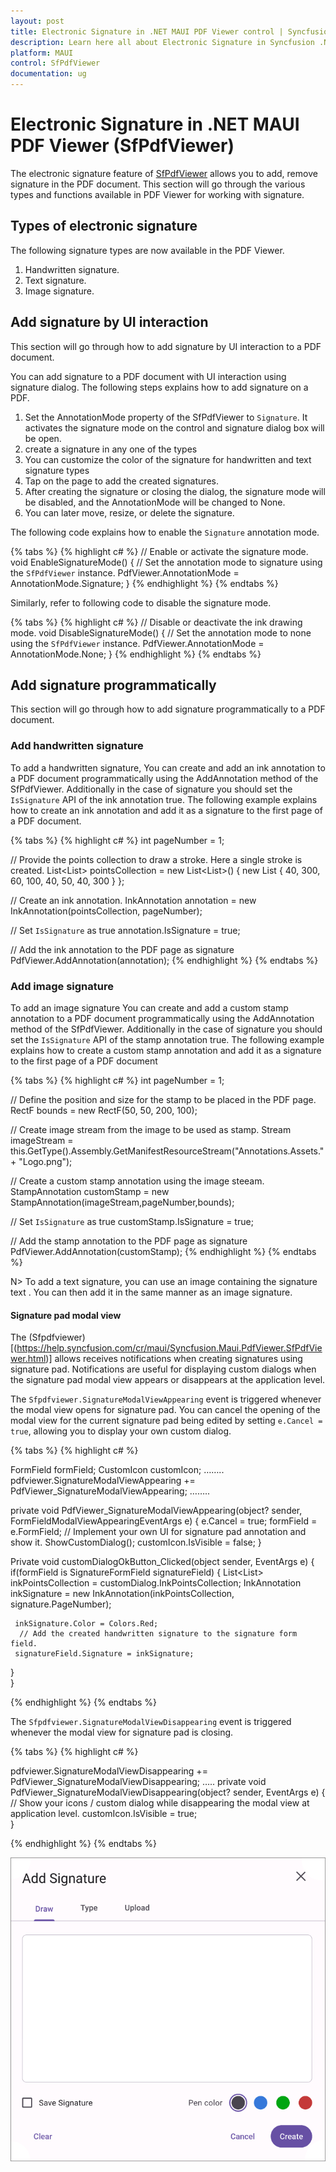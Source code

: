 ```yaml
---
layout: post
title: Electronic Signature in .NET MAUI PDF Viewer control | Syncfusion
description: Learn here all about Electronic Signature in Syncfusion .NET MAUI PDF Viewer (SfPdfViewer) control and its types.
platform: MAUI
control: SfPdfViewer
documentation: ug
---
```


# Electronic Signature in .NET MAUI PDF Viewer (SfPdfViewer)

The electronic signature feature of [SfPdfViewer](https://help.syncfusion.com/cr/maui/Syncfusion.Maui.PdfViewer.SfPdfViewer.html) allows you to add, remove signature in the PDF document. This section will go through the various types and functions available in PDF Viewer for working with signature.

## Types of electronic signature

The following signature types are now available in the PDF Viewer.

1.	Handwritten signature.
2.	Text signature.
3.  Image signature.

## Add signature by UI interaction

This section will go through how to add signature by UI interaction to a PDF document.

You can add signature to a PDF document with UI interaction using signature dialog. The following steps explains how to add signature on a PDF.

1. Set the AnnotationMode property of the SfPdfViewer to `Signature`. It activates the signature mode on the control and signature dialog box will be open.
2. create a signature in any one of the types
3. You can customize the color of the signature for handwritten and text signature types
4. Tap on the page to add the created signatures.
5. After creating the signature or closing the dialog, the signature mode will be disabled, and the AnnotationMode will be changed to None.
6. You can later move, resize, or delete the signature.

The following code explains how to enable the `Signature` annotation mode.

{% tabs %}
{% highlight c# %}
// Enable or activate the signature mode.
void EnableSignatureMode()
{
    // Set the annotation mode to signature using the `SfPdfViewer` instance.
    PdfViewer.AnnotationMode = AnnotationMode.Signature;
}
{% endhighlight %}
{% endtabs %}

Similarly, refer to following code to disable the signature mode.

{% tabs %}
{% highlight c# %}
// Disable or deactivate the ink drawing mode.
void DisableSignatureMode()
{
    // Set the annotation mode to none using the `SfPdfViewer` instance.
    PdfViewer.AnnotationMode = AnnotationMode.None;
}
{% endhighlight %}
{% endtabs %}

## Add signature programmatically

This section will go through how to add signature programmatically to a PDF document.

### Add handwritten signature 

To add a handwritten signature, You can create and add an ink annotation to a PDF document programmatically using the AddAnnotation method of the SfPdfViewer. Additionally in the case of signature you should set the `IsSignature` API of the ink annotation true. The following example explains how to create an ink annotation and add it as a signature to the first page of a PDF document.

{% tabs %}
{% highlight c# %}
int pageNumber = 1;
    
// Provide the points collection to draw a stroke. Here a single stroke is created.
List<List<float>> pointsCollection = new List<List<float>>()
{
   new List<float> { 40, 300, 60, 100, 40, 50, 40, 300 }
};

// Create an ink annotation.
InkAnnotation annotation = new InkAnnotation(pointsCollection, pageNumber);

// Set `IsSignature` as true
annotation.IsSignature = true;

// Add the ink annotation to the PDF page as signature
PdfViewer.AddAnnotation(annotation);
{% endhighlight %}
{% endtabs %}

### Add image signature

To add an image signature You can create and add a custom stamp annotation to a PDF document programmatically using the AddAnnotation method of the SfPdfViewer. Additionally in the case of signature you should set the `IsSignature` API of the stamp annotation true. The following example explains how to create a custom stamp annotation and add it as a signature to the first page of a PDF document

{% tabs %}
{% highlight c# %}
int pageNumber = 1;

// Define the position and size for the stamp to be placed in the PDF page.
RectF bounds = new RectF(50, 50, 200, 100);

// Create image stream from the image to be used as stamp.
Stream imageStream = this.GetType().Assembly.GetManifestResourceStream("Annotations.Assets." + "Logo.png");

// Create a custom stamp annotation using the image steeam.
StampAnnotation customStamp = new StampAnnotation(imageStream,pageNumber,bounds);

// Set `IsSignature` as true
customStamp.IsSignature = true;

// Add the stamp annotation to the PDF page as signature
PdfViewer.AddAnnotation(customStamp);
{% endhighlight %}
{% endtabs %}

N> To add a text signature, you can use an image containing the signature text . You can then add it in the same manner as an image signature.

#### Signature pad modal view

The (Sfpdfviewer)[(https://help.syncfusion.com/cr/maui/Syncfusion.Maui.PdfViewer.SfPdfViewer.html)] allows receives notifications when creating signatures using signature pad. Notifications are useful for displaying custom dialogs when the signature pad modal view appears or disappears at the application level.

The `Sfpdfviewer.SignatureModalViewAppearing` event is triggered whenever the modal view opens for signature pad. You can cancel the opening of the modal view for the current signature pad being edited by setting `e.Cancel = true`, allowing you to display your own custom dialog.

{% tabs %}
{% highlight c# %}

FormField formField;
CustomIcon customIcon;
……..
pdfviewer.SignatureModalViewAppearing += PdfViewer_SignatureModalViewAppearing;
……..

private void PdfViewer_SignatureModalViewAppearing(object? sender, FormFieldModalViewAppearingEventArgs e)
 {
     e.Cancel = true;
     formField = e.FormField;
    // Implement your own UI for signature pad annotation and show it.
    ShowCustomDialog();
    customIcon.IsVisible = false;
 }

Private void customDialogOkButton_Clicked(object sender, EventArgs e)
{
   if(formField is SignatureFormField signatureField)
  {
     List<List<float>> inkPointsCollection  = customDialog.InkPointsCollection;
     InkAnnotation inkSignature = new InkAnnotation(inkPointsCollection, signature.PageNumber);

     inkSignature.Color = Colors.Red;
      // Add the created handwritten signature to the signature form field.
     signatureField.Signature = inkSignature;
  }  
}

{% endhighlight %} 
{% endtabs %}

The `Sfpdfviewer.SignatureModalViewDisappearing` event is triggered whenever the modal view for signature pad is closing.

{% tabs %}
{% highlight c# %}

pdfviewer.SignatureModalViewDisappearing += PdfViewer_SignatureModalViewDisappearing;
…..
private void PdfViewer_SignatureModalViewDisappearing(object? sender, EventArgs e)
 {
      // Show your icons / custom dialog while disappearing the modal view at application level. 
      customIcon.IsVisible = true;     
 }

{% endhighlight %} 
{% endtabs %}

![Signature pad modal view](Images/Annotations/signature-pad-modal-view.png)

